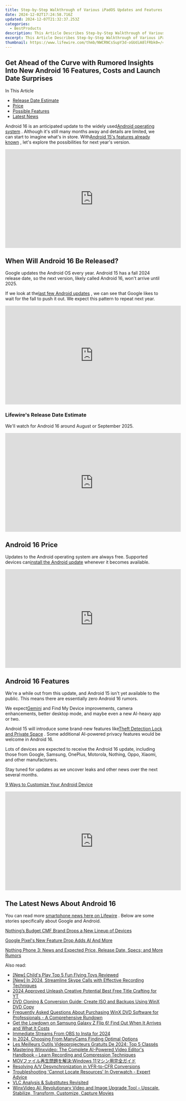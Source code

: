 ```yaml
---
title: Step-by-Step Walkthrough of Various iPadOS Updates and Features
date: 2024-12-02T17:24:58.716Z
updated: 2024-12-07T21:32:37.253Z
categories:
  - BestProducts
description: This Article Describes Step-by-Step Walkthrough of Various iPadOS Updates and Features
excerpt: This Article Describes Step-by-Step Walkthrough of Various iPadOS Updates and Features
thumbnail: https://www.lifewire.com/thmb/NWCRNCsSupY3d-oGUdiA8lFRbk0=/400x300/filters:no_upscale():max_bytes(150000):strip_icc():format(webp)/Apple_iPadOS_Today-View_060319-cbcc4376b9804009add9e38124218752.jpg
---
```


## Get Ahead of the Curve with Rumored Insights Into New Android 16 Features, Costs and Launch Date Surprises

In This Article

* [Release Date Estimate](https://www.lifewire.com/#toc-when-will-android-16-be-released)
* [Price](https://www.lifewire.com/#toc-android-16-price)
* [Possible Features](https://www.lifewire.com/#toc-android-16-features)
* [Latest News](https://www.lifewire.com/#toc-the-latest-news-about-android-16)

 Android 16 is an anticipated update to the widely used[Android operating system](https://www.lifewire.com/what-is-google-android-1616887) . Although it's still many months away and details are limited, we can start to imagine what's in store. With[Android 15's features already known](https://www.lifewire.com/android-15-7547471) , let's explore the possibilities for next year's version.

<!-- affiliate ads begin -->
<iframe width="560" height="315" src="https://www.youtube.com/embed/QRaEdFMU-Xc?si=OjaiTvlogJy5wHhN" title="YouTube video player" frameborder="0" allow="accelerometer; autoplay; clipboard-write; encrypted-media; gyroscope; picture-in-picture; web-share" referrerpolicy="strict-origin-when-cross-origin" allowfullscreen></iframe>
<!-- affiliate ads end -->

## When Will Android 16 Be Released?

 Google updates the Android OS every year. Android 15 has a fall 2024 release date, so the next version, likely called Android 16, won't arrive until 2025.

 If we look at the[last few Android updates](https://www.lifewire.com/android-versions-4173277) , we can see that Google likes to wait for the fall to push it out. We expect this pattern to repeat next year.

<!-- affiliate ads begin -->
<iframe width="560" height="315" src="https://www.youtube.com/embed/aknYnDfODro?si=zONIVzA9FFq0rLOD" title="YouTube video player" frameborder="0" allow="accelerometer; autoplay; clipboard-write; encrypted-media; gyroscope; picture-in-picture; web-share" referrerpolicy="strict-origin-when-cross-origin" allowfullscreen></iframe>
<!-- affiliate ads end -->

### Lifewire's Release Date Estimate

We'll watch for Android 16 around August or September 2025.

<!-- affiliate ads begin -->
<iframe width="560" height="315" src="https://www.youtube.com/embed/JNxZ4Z6BVCg?si=522oz1OPSQDhNYWT" title="YouTube video player" frameborder="0" allow="accelerometer; autoplay; clipboard-write; encrypted-media; gyroscope; picture-in-picture; web-share" referrerpolicy="strict-origin-when-cross-origin" allowfullscreen></iframe>
<!-- affiliate ads end -->

## Android 16 Price

 Updates to the Android operating system are always free. Supported devices can[install the Android update](https://www.lifewire.com/update-your-android-os-121662) whenever it becomes available.  

<!-- affiliate ads begin -->
<iframe width="560" height="315" src="https://www.youtube.com/embed/S0b9szh8vEk?si=NlGzpJ6MN_SJNk5A" title="YouTube video player" frameborder="0" allow="accelerometer; autoplay; clipboard-write; encrypted-media; gyroscope; picture-in-picture; web-share" referrerpolicy="strict-origin-when-cross-origin" allowfullscreen></iframe>
<!-- affiliate ads end -->

## Android 16 Features

 We're a while out from this update, and Android 15 isn't yet available to the public. This means there are essentially zero Android 16 rumors.

 We expect[Gemini](https://www.lifewire.com/what-is-google-bard-7151624) and Find My Device improvements, camera enhancements, better desktop mode, and maybe even a new AI-heavy app or two.

 Android 15 will introduce some brand-new features like[Theft Detection Lock and Private Space](https://blog.google/products/android/android-theft-protection/) . Some additional AI-powered privacy features would be welcome in Android 16.

 Lots of devices are expected to receive the Android 16 update, including those from Google, Samsung, OnePlus, Motorola, Nothing, Oppo, Xiaomi, and other manufacturers.

 Stay tuned for updates as we uncover leaks and other news over the next several months.

[9 Ways to Customize Your Android Device](https://www.lifewire.com/customizing-your-android-4021844)

<!-- affiliate ads begin -->
<iframe width="560" height="315" src="https://www.youtube.com/embed/aa6vSdt1elM?si=qPhmO-hoWVIPBnnC" title="YouTube video player" frameborder="0" allow="accelerometer; autoplay; clipboard-write; encrypted-media; gyroscope; picture-in-picture; web-share" referrerpolicy="strict-origin-when-cross-origin" allowfullscreen></iframe>
<!-- affiliate ads end -->

## The Latest News About Android 16

 You can read more [smartphone news here on Lifewire](https://www.lifewire.com/mobile-phone-news-4796390) . Below are some stories specifically about Google and Android.

[Nothing’s Budget CMF Brand Drops a New Lineup of Devices](https://www.lifewire.com/nothings-budget-cmf-brand-drops-a-new-lineup-of-devices-8674814)

[Google Pixel's New Feature Drop Adds AI And More](https://www.lifewire.com/google-pixel-s-new-feature-drop-adds-ai-and-more-8663574)

[Nothing Phone 3: News and Expected Price, Release Date, Specs; and More Rumors](https://www.lifewire.com/nothing-phone-3-8639420)

<ins class="adsbygoogle"
     style="display:block"
     data-ad-format="autorelaxed"
     data-ad-client="ca-pub-7571918770474297"
     data-ad-slot="1223367746"></ins>

<ins class="adsbygoogle"
     style="display:block"
     data-ad-client="ca-pub-7571918770474297"
     data-ad-slot="8358498916"
     data-ad-format="auto"
     data-full-width-responsive="true"></ins>

<span class="atpl-alsoreadstyle">Also read:</span>
<div><ul>
<li><a href="https://extra-lessons.techidaily.com/new-childs-play-top-5-fun-flying-toys-reviewed/"><u>[New] Child's Play Top 5 Fun Flying Toys Reviewed</u></a></li>
<li><a href="https://visual-screen-recording.techidaily.com/new-in-2024-streamline-skype-calls-with-effective-recording-techniques/"><u>[New] In 2024, Streamline Skype Calls with Effective Recording Techniques</u></a></li>
<li><a href="https://youtube-web.techidaily.com/approved-unleash-creative-potential-best-free-title-crafting-for-yt/"><u>2024 Approved Unleash Creative Potential Best Free Title Crafting for YT</u></a></li>
<li><a href="https://some-approaches.techidaily.com/dvd-cloning-and-conversion-guide-create-iso-and-backups-using-winx-dvd-copy/"><u>DVD Cloning & Conversion Guide: Create ISO and Backups Using WinX DVD Copy</u></a></li>
<li><a href="https://techtrends.techidaily.com/frequently-asked-questions-about-purchasing-winx-dvd-software-for-professionals-a-comprehensive-rundown/"><u>Frequently Asked Questions About Purchasing WinX DVD Software for Professionals - A Comprehensive Rundown</u></a></li>
<li><a href="https://techno-recovery.techidaily.com/get-the-lowdown-on-samsung-galaxy-z-flip-6-find-out-when-it-arrives-and-what-it-costs/"><u>Get the Lowdown on Samsung Galaxy Z Flip 6! Find Out When It Arrives and What It Costs</u></a></li>
<li><a href="https://digital-screen-recording.techidaily.com/immediate-streams-from-obs-to-insta-for-2024/"><u>Immediate Streams From OBS to Insta for 2024</u></a></li>
<li><a href="https://desktop-recording.techidaily.com/in-2024-choosing-from-manycams-finding-optimal-options/"><u>In 2024, Choosing From ManyCams Finding Optimal Options</u></a></li>
<li><a href="https://techtrends.techidaily.com/les-meilleurs-outils-videoprojecteurs-gratuits-de-2024-top-5-classes/"><u>Les Meilleurs Outils Videoprojecteurs Gratuits De 2024: Top 5 Classés</u></a></li>
<li><a href="https://techtrends.techidaily.com/mastering-winxvideo-the-complete-ai-powered-video-editors-handbook-learn-recording-and-compression-techniques/"><u>Mastering Winxvideo: The Complete AI-Powered Video Editor's Handbook – Learn Recording and Compression Techniques</u></a></li>
<li><a href="https://techtrends.techidaily.com/movwindows-11/"><u>MOVファイル再生問題を解決:Windows 11マシン用完全ガイド</u></a></li>
<li><a href="https://techtrends.techidaily.com/resolving-av-desynchronization-in-vfr-to-cfr-conversions/"><u>Resolving A/V Desynchronization in VFR-to-CFR Conversions</u></a></li>
<li><a href="https://common-error.techidaily.com/troubleshooting-cannot-locate-resources-in-overwatch-expert-advice/"><u>Troubleshooting 'Cannot Locate Resources' In Overwatch - Expert Advice</u></a></li>
<li><a href="https://extra-lessons.techidaily.com/vlc-analysis-and-substitutes-revisited/"><u>VLC Analysis & Substitutes Revisited</u></a></li>
<li><a href="https://techtrends.techidaily.com/winxvideo-ai-revolutionary-video-and-image-upgrade-tool-upscale-stabilize-transform-customize-capture-movies/"><u>WinxVideo AI: Revolutionary Video and Image Upgrade Tool – Upscale, Stabilize, Transform, Customize, Capture Movies</u></a></li>
</ul></div>

